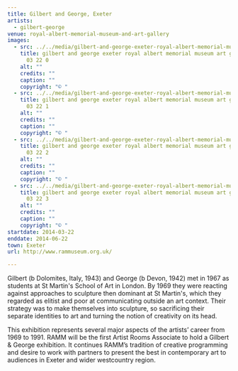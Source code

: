 ```yaml
---
title: Gilbert and George, Exeter
artists:
  - gilbert-george
venue: royal-albert-memorial-museum-and-art-gallery
images:
  - src: ../../media/gilbert-and-george-exeter-royal-albert-memorial-museum-art-gallery-2014-03-22-0.webp
    title: gilbert and george exeter royal albert memorial museum art gallery 2014
      03 22 0
    alt: ""
    credits: ""
    caption: ""
    copyright: "© "
  - src: ../../media/gilbert-and-george-exeter-royal-albert-memorial-museum-art-gallery-2014-03-22-1.webp
    title: gilbert and george exeter royal albert memorial museum art gallery 2014
      03 22 1
    alt: ""
    credits: ""
    caption: ""
    copyright: "© "
  - src: ../../media/gilbert-and-george-exeter-royal-albert-memorial-museum-art-gallery-2014-03-22-2.webp
    title: gilbert and george exeter royal albert memorial museum art gallery 2014
      03 22 2
    alt: ""
    credits: ""
    caption: ""
    copyright: "© "
  - src: ../../media/gilbert-and-george-exeter-royal-albert-memorial-museum-art-gallery-2014-03-22-3.webp
    title: gilbert and george exeter royal albert memorial museum art gallery 2014
      03 22 3
    alt: ""
    credits: ""
    caption: ""
    copyright: "© "
startdate: 2014-03-22
enddate: 2014-06-22
town: Exeter
url: http://www.rammuseum.org.uk/

---
```


Gilbert (b Dolomites, Italy, 1943) and George (b Devon, 1942) met in 1967 as students at St Martin's School of Art in London. By 1969 they were reacting against approaches to sculpture then dominant at St Martin's, which they regarded as elitist and poor at communicating outside an art context. Their strategy was to make themselves into sculpture, so sacrificing their separate identities to art and turning the notion of creativity on its head.

This exhibition represents several major aspects of the artists’ career from 1969 to 1991. RAMM will be the first Artist Rooms Associate to hold a Gilbert & George exhibition. It continues RAMM’s tradition of creative programming and desire to work with partners to present the best in contemporary art to audiences in Exeter and wider westcountry region.
